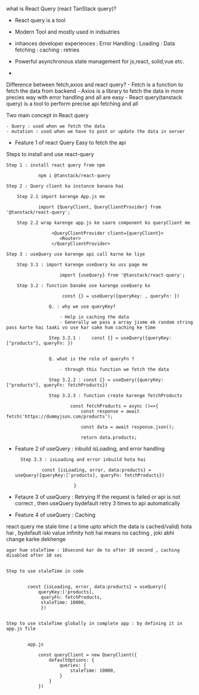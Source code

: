 what is React Query (react TanStack query)?

   - React query is a tool
   - Modern Tool and mostly used in indsutries
   - inhances developer experiences
            : Error Handling
            : Loading
            : Data fetching
            : caching
            : retries

   - Powerful asynchronous state management for js,react, solid,vue etc.
   -          


Difference between fetch,axios and react query?
    - Fetch is a function to fetch the data from backend
    - Axios is a library to fetch the data in more precies way with error handling and all are easy
    - React query(tanstack query) is a tool to perform precise api fetching and all



Two main concept in React query

    - Query : used when we fetch the data
    - mutation : used when we have to post or update the data in server

- Feature 1 of react Query 
Easy to fetch the api 



Steps to install and use react-query

    Step 1 : install react query from npm 

                npm i @tanstack/react-query

    Step 2 : Query client ka instance banana hai     

        Step 2.1 import karenge App.js me 

                import {QueryClient, QueryClientProvider} from '@tanstack/react-query';

        Step 2.2 wrap karenge app.js ke saare component ko queryClient me

                     <QueryClientProvider client={queryClient}>
                        <Router>
                     </QueryClientProvider>   

    Step 3 : useQuery use karenge api call karne ke liye

        Step 3.1 : import karenge useQuery ko uss page me

                        import {useQuery} from '@tanstack/react-query';

        Step 3.2 : function banake use karenge useQuery ko

                         const {} = useQuery({queryKey: , queryFn: })  

                    Q. : why we use queryKey?
                    
                        - Help in caching the data
                        - Generally we pass a array jisme ek random string pass karte hai taaki vo use kar sake hum caching ke time

                    Step 3.2.1 :    const {} = useQuery({queryKey:["products"], queryFn: }) 


                    Q. what is the role of queryFn ? 

                        - through this function we fetch the data

                    Step 3.2.2 : const {} = useQuery({queryKey:["products"], queryFn: fetchProducts})

                    Step 3.2.3 : function create karenge fetchProducts

                            const fetchProducts = async ()=>{
                                const response = await fetch('https://dummyjson.com/products');

                                const data = await response.json();

                                return data.products;

- Feature 2 of useQuery : inbuild isLoading, and error handling


        Step 3.3 : isLoading and error inbuild hota hai

                const {isLoading, error, data:products} = useQuery({queryKey:['products], queryFn: fetchProducts})

                            }    


- Fetaure 3 of useQuery : Retrying
If the request is failed or api is not correct , then useQuery bydefault retry 3 times to api automatically

- Feature 4 of useQuery : Caching

react query me stale time ( a time upto which the data is cached/valid) hota hai , bydefault iski value infinity hoti hai means no caching , joki abhi change karke dekhenge

    agar hum staleTime : 10second kar de to after 10 second , caching disabled after 10 sec


    Step to use staleTime in code 


            const {isLoading, error, data:products} = useQuery({
                queryKey:['products],
                 queryFn: fetchProducts,
                 staleTime: 10000,
                 })


    Step to use staleTime globally in complete app : by defining it in app.js file


            app.js

                const queryClient = new QueryClient({
                    defaultOptions: {
                        queries: {
                            staleTime: 10000,
                        }
                    }
                })


                        










